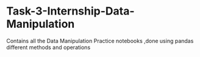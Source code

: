 # Task-3-Internship-Data-Manipulation
Contains all the Data Manipulation Practice notebooks ,done using pandas different methods and operations
